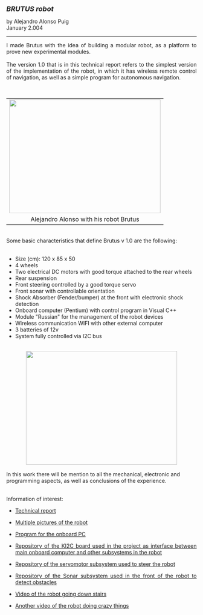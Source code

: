 <html>

<head>
<meta http-equiv="Content-Language" content="es">
<meta name="GENERATOR" content="Microsoft FrontPage 4.0">
<meta name="ProgId" content="FrontPage.Editor.Document">
</head>

<font size="4"><b><i>BRUTUS robot&nbsp;</i></b></font>
      <p>by Alejandro Alonso Puig<br>
      January 2.004<br>
<hr>
<p align="justify">I made Brutus with the idea of building a modular robot, as a platform to prove new experimental modules.<br />
<br />
The version 1.0 that is in this technical report refers to the simplest version of the implementation of the robot, in which it has wireless remote control of navigation, as well as a simple program for autonomous navigation.<br /></p>
<br />
<table align="center" cellpadding="0" cellspacing="0" class="tr-caption-container" style="margin-left: auto; margin-right: auto; text-align: center;"><tbody>
<tr><td style="text-align: center;"><a href="http://2.bp.blogspot.com/-GIQXROkLFQ8/Uu4hlpbgrFI/AAAAAAAAJfc/ilnMsLx8MZo/s1600/brutus.jpg" style="margin-left: auto; margin-right: auto;"><img border="0" height="300" src="http://2.bp.blogspot.com/-GIQXROkLFQ8/Uu4hlpbgrFI/AAAAAAAAJfc/ilnMsLx8MZo/s1600/brutus.jpg" width="400" /></a></td></tr>
<tr><td class="tr-caption" style="text-align: center;">Alejandro Alonso with his robot Brutus</td></tr>
</tbody></table>
<br />
Some basic characteristics that define Brutus v 1.0 are the following:<br />
<br />
<ul>
<li>Size (cm): 120 x 85 x 50</li>
<li>4 wheels&nbsp;</li>
<li>Two electrical DC motors with good torque attached to the rear wheels</li>
<li>Rear suspension</li>
<li>Front steering controlled by a good torque servo</li>
<li>Front sonar with controllable orientation&nbsp;</li>
<li>Shock Absorber (Fender/bumper) at the front with electronic shock detection</li>
<li>Onboard computer (Pentium) with control program in Visual C++</li>
<li>Module "Russian" for the management of the robot devices</li>
<li>Wireless communication WIFI with other external computer</li>
<li>3 batteries of 12v</li>
<li>System fully controlled via I2C bus</li>
</ul>
<br />
<div class="separator" style="clear: both; text-align: center;">
<a href="http://2.bp.blogspot.com/-p6THs-XQ0Zk/Uu4ijIGJIuI/AAAAAAAAJfo/LVEL2jRiVJw/s1600/brutus3.jpg" style="margin-left: 1em; margin-right: 1em;"><img border="0" height="300" src="http://2.bp.blogspot.com/-p6THs-XQ0Zk/Uu4ijIGJIuI/AAAAAAAAJfo/LVEL2jRiVJw/s1600/brutus3.jpg" width="400" /></a></div></td>
<br />
In this work there will be mention to all the mechanical, electronic and programming aspects, as well as conclusions of the experience.<br />
<br />


<p align="justify">Information of interest:</p>
<ul>
  <li>
    <p align="justify"><a href="brutus_v1_doc.pdf">Technical report</a></li>
  <li>
    <p align="justify"><a href="brutuspict.zip">Multiple pictures of the robot</a></li>
  <li>
    <p align="justify"><a href="prog_Brutus_PC">Program for the onboard PC</a></li>
  <li>
    <p align="justify"><a href="https://github.com/aalonsopuig/Tarjeta_Interfaz_I2C_Puerto_paralelo.git">Repository of the KI2C board used in the project as interface between main onboard computer and other subsystems in the robot</a></li> 
  <li>
    <p align="justify"><a href="https://github.com/aalonsopuig/Servomotor_basico.git">Repository of the servomotor subsystem used to steer the robot</a></li>
 <li>
    <p align="justify"><a href="https://github.com/aalonsopuig/Sonar.git">Repository of the Sonar subsystem used in the front of the robot to detect obstacles</a></li>
<li>
    <p align="justify"><a href="https://www.youtube.com/v/H214qeLX6tY">Video of the robot going down stairs</a></li>
<li>
    <p align="justify"><a href="https://www.youtube.com/v/Z2_ZyfaXZWc">Another video of the robot doing crazy things</a></li>
</ul>

